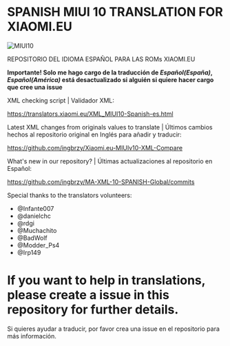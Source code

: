 # SPANISH MIUI 10 TRANSLATION FOR XIAOMI.EU

![MIUI10](https://i.imgur.com/s5PsCYM.png)

REPOSITORIO DEL IDIOMA ESPAÑOL PARA LAS ROMs XIAOMI.EU

**Importante! Solo me hago cargo de la traducción de *Español(España)*, *Español(América)* está desactualizado si alguién si quiere hacer cargo que cree una issue**

XML checking script | Validador XML:

https://translators.xiaomi.eu/XML_MIUI10-Spanish-es.html

Latest XML changes from originals values to translate | Últimos cambios hechos al repositorio original en Inglés para añadir y traducir:

https://github.com/ingbrzy/Xiaomi.eu-MIUIv10-XML-Compare

What's new in our repository?  | Últimas actualizaciones al repositorio en Español:

https://github.com/ingbrzy/MA-XML-10-SPANISH-Global/commits

Special thanks to the translators volunteers:

* @Infante007
* @danielchc
* @rdgi
* @Muchachito
* @BadWolf
* @Modder_Ps4
* @Irp149

# If you want to help in translations, please create a issue in this repository for further details.

Si quieres ayudar a traducir, por favor crea una issue en el repositorio para más información.
